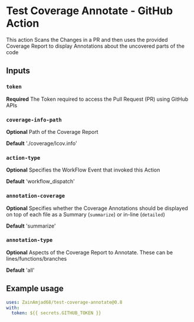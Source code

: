 # Test Coverage Annotate - GitHub Action

This action Scans the Changes in a PR and then uses the provided Coverage Report to display Annotations about the uncovered parts of the code

## Inputs

### `token`

**Required** The Token required to access the Pull Request (PR) using GitHub APIs

### `coverage-info-path`

**Optional** Path of the Coverage Report

**Default** './coverage/lcov.info'

### `action-type`

**Optional** Specifies the WorkFlow Event that invoked this Action

**Default** 'workflow_dispatch'

### `annotation-coverage`

**Optional** Specifies whether the Coverage Annotations should be displayed on top of each file as a Summary (`summarize`) or in-line (`detailed`)

**Default** 'summarize'

### `annotation-type`

**Optional** Aspects of the Coverage Report to Annotate. These can be lines/functions/branches

**Default** 'all'

## Example usage

```yaml
uses: ZainAmjad68/test-coverage-annotate@0.8
with:
  token: ${{ secrets.GITHUB_TOKEN }}
```
